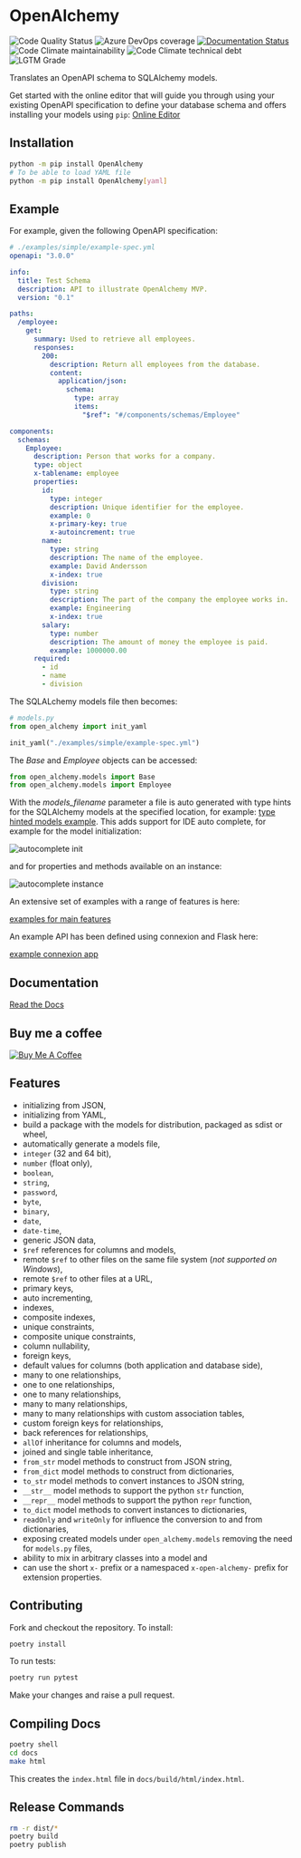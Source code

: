 # OpenAlchemy

![Code Quality Status](https://github.com/jdkandersson/OpenAlchemy/workflows/Code%20quality%20checks/badge.svg)
![Azure DevOps coverage](https://img.shields.io/azure-devops/coverage/anderssonpublic/anderssonpublic/1)
[![Documentation Status](https://readthedocs.org/projects/openapi-sqlalchemy/badge/?version=latest)](https://openapi-sqlalchemy.readthedocs.io/en/latest/?badge=latest)
![Code Climate maintainability](https://img.shields.io/codeclimate/maintainability/jdkandersson/OpenAlchemy)
![Code Climate technical debt](https://img.shields.io/codeclimate/tech-debt/jdkandersson/OpenAlchemy)
![LGTM Grade](https://img.shields.io/lgtm/grade/python/github/jdkandersson/OpenAlchemy)

Translates an OpenAPI schema to SQLAlchemy models.

Get started with the online editor that will guide you through using your
existing OpenAPI specification to define your database schema and offers
installing your models using `pip`:
[Online Editor](https://editor.openalchemy.io)

## Installation

```bash
python -m pip install OpenAlchemy
# To be able to load YAML file
python -m pip install OpenAlchemy[yaml]
```

## Example

For example, given the following OpenAPI specification:

```yaml
# ./examples/simple/example-spec.yml
openapi: "3.0.0"

info:
  title: Test Schema
  description: API to illustrate OpenAlchemy MVP.
  version: "0.1"

paths:
  /employee:
    get:
      summary: Used to retrieve all employees.
      responses:
        200:
          description: Return all employees from the database.
          content:
            application/json:
              schema:
                type: array
                items:
                  "$ref": "#/components/schemas/Employee"

components:
  schemas:
    Employee:
      description: Person that works for a company.
      type: object
      x-tablename: employee
      properties:
        id:
          type: integer
          description: Unique identifier for the employee.
          example: 0
          x-primary-key: true
          x-autoincrement: true
        name:
          type: string
          description: The name of the employee.
          example: David Andersson
          x-index: true
        division:
          type: string
          description: The part of the company the employee works in.
          example: Engineering
          x-index: true
        salary:
          type: number
          description: The amount of money the employee is paid.
          example: 1000000.00
      required:
        - id
        - name
        - division
```

The SQLALchemy models file then becomes:

```python
# models.py
from open_alchemy import init_yaml

init_yaml("./examples/simple/example-spec.yml")
```

The _Base_ and _Employee_ objects can be accessed:

```python
from open_alchemy.models import Base
from open_alchemy.models import Employee
```

With the _models_filename_ parameter a file is auto generated with type hints
for the SQLAlchemy models at the specified location, for example:
[type hinted models example](examples/simple/models_auto.py). This adds support
for IDE auto complete, for example for the model initialization:

![autocomplete init](examples/simple/models_autocomplete_init.png)

and for properties and methods available on an instance:

![autocomplete instance](examples/simple/models_autocomplete_instance.png)

An extensive set of examples with a range of features is here:

[examples for main features](examples)

An example API has been defined using connexion and Flask here:

[example connexion app](examples/app)

## Documentation

[Read the Docs](https://openapi-sqlalchemy.readthedocs.io/en/latest/)

## Buy me a coffee

[![Buy Me A Coffee](https://cdn.buymeacoffee.com/buttons/v2/default-yellow.png)](https://www.buymeacoffee.com/jdkandersson)

## Features

- initializing from JSON,
- initializing from YAML,
- build a package with the models for distribution, packaged as sdist or wheel,
- automatically generate a models file,
- `integer` (32 and 64 bit),
- `number` (float only),
- `boolean`,
- `string`,
- `password`,
- `byte`,
- `binary`,
- `date`,
- `date-time`,
- generic JSON data,
- `$ref` references for columns and models,
- remote `$ref` to other files on the same file system
  (_not supported on Windows_),
- remote `$ref` to other files at a URL,
- primary keys,
- auto incrementing,
- indexes,
- composite indexes,
- unique constraints,
- composite unique constraints,
- column nullability,
- foreign keys,
- default values for columns (both application and database side),
- many to one relationships,
- one to one relationships,
- one to many relationships,
- many to many relationships,
- many to many relationships with custom association tables,
- custom foreign keys for relationships,
- back references for relationships,
- `allOf` inheritance for columns and models,
- joined and single table inheritance,
- `from_str` model methods to construct from JSON string,
- `from_dict` model methods to construct from dictionaries,
- `to_str` model methods to convert instances to JSON string,
- `__str__` model methods to support the python `str` function,
- `__repr__` model methods to support the python `repr` function,
- `to_dict` model methods to convert instances to dictionaries,
- `readOnly` and `writeOnly` for influence the conversion to and from
  dictionaries,
- exposing created models under `open_alchemy.models` removing the need for
  `models.py` files,
- ability to mix in arbitrary classes into a model and
- can use the short `x-` prefix or a namespaced `x-open-alchemy-` prefix for
  extension properties.

## Contributing

Fork and checkout the repository. To install:

```bash
poetry install
```

To run tests:

```bash
poetry run pytest
```

Make your changes and raise a pull request.

## Compiling Docs

```bash
poetry shell
cd docs
make html
```

This creates the `index.html` file in `docs/build/html/index.html`.

## Release Commands

```bash
rm -r dist/*
poetry build
poetry publish
```
